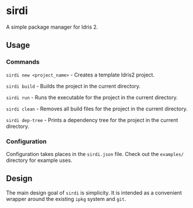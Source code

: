 # sirdi
A simple package manager for Idris 2.

## Usage

### Commands

`sirdi new <project_name>` - Creates a template Idris2 project.

`sirdi build` - Builds the project in the current directory.

`sirdi run` - Runs the executable for the project in the current directory.

`sirdi clean` - Removes all build files for the project in the current directory.

`sirdi dep-tree` - Prints a dependency tree for the project in the current directory.

### Configuration

Configuration takes places in the `sirdi.json` file. Check out the `examples/` directory for example uses.


## Design

The main design goal of `sirdi` is simplicity. It is intended as a convenient wrapper around the existing `ipkg` system and `git`.
